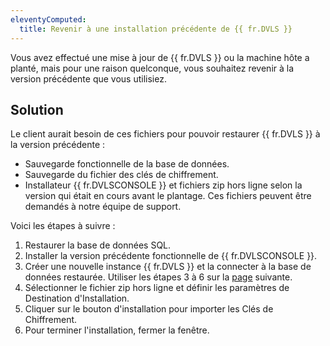 ```yaml
---
eleventyComputed:
  title: Revenir à une installation précédente de {{ fr.DVLS }}
---
```

Vous avez effectué une mise à jour de {{ fr.DVLS }} ou la machine hôte a planté, mais pour une raison quelconque, vous souhaitez revenir à la version précédente que vous utilisiez.

## Solution

Le client aurait besoin de ces fichiers pour pouvoir restaurer {{ fr.DVLS }} à la version précédente :

* Sauvegarde fonctionnelle de la base de données.
* Sauvegarde du fichier des clés de chiffrement.
* Installateur {{ fr.DVLSCONSOLE }} et fichiers zip hors ligne selon la version qui était en cours avant le plantage. Ces fichiers peuvent être demandés à notre équipe de support.

Voici les étapes à suivre :

1. Restaurer la base de données SQL.
1. Installer la version précédente fonctionnelle de {{ fr.DVLSCONSOLE }}.
1. Créer une nouvelle instance {{ fr.DVLS }} et la connecter à la base de données restaurée. Utiliser les étapes 3 à 6 sur la [page](/server/getting-started/installation/create-server-instance/) suivante.
1. Sélectionner le fichier zip hors ligne et définir les paramètres de Destination d'Installation.
1. Cliquer sur le bouton d'installation pour importer les Clés de Chiffrement.
1. Pour terminer l'installation, fermer la fenêtre.
